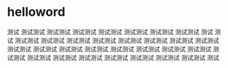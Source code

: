 # helloword

测试  测试测试  测试测试  测试测试  测试测试  测试测试  测试测试  测试测试  测试
测试  测试测试  测试测试  测试测试  测试测试  测试测试  测试测试  测试测试  测试测试  测试测试  测试测试  测试测试  测试测试  测试测试  测试测试  测试测试  测试测试  测试测试  测试测试  测试测试  测试测试  测试测试  测试测试  测试测试  测试测试  测试
